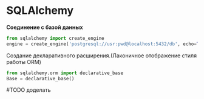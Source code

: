 <h1>SQLAlchemy</h1>

**Соединение с базой данных**

```python
from sqlalchemy import create_engine
engine = create_engine('postgresql://usr:pwd@localhost:5432/db', echo=True)
```

Создание декларативного расширения.(Лаконичное отображение стиля работы ORM)

```python
from sqlalchemy.orm import declarative_base
Base = declarative_base()
```

#TODO доделать
